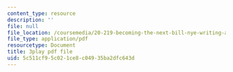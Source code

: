 ```yaml
---
content_type: resource
description: ''
file: null
file_location: /coursemedia/20-219-becoming-the-next-bill-nye-writing-and-hosting-the-educational-show-january-iap-2015/5c511cf95c021ce8c04935ba2dfc643d_2z33hyYG6Js.pdf
file_type: application/pdf
resourcetype: Document
title: 3play pdf file
uid: 5c511cf9-5c02-1ce8-c049-35ba2dfc643d
---
```

